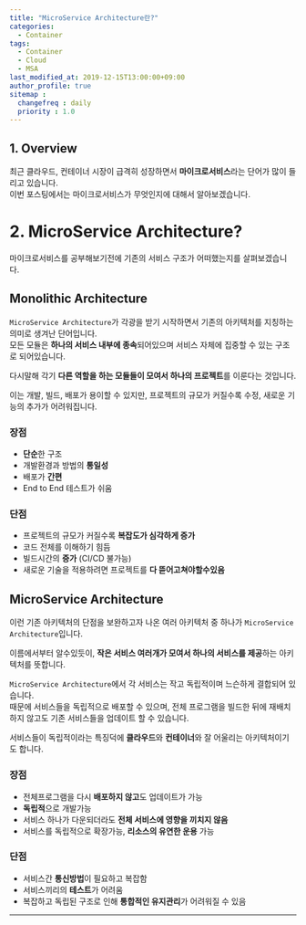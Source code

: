 ```yaml
---
title: "MicroService Architecture란?"
categories: 
  - Container
tags:
  - Container
  - Cloud
  - MSA
last_modified_at: 2019-12-15T13:00:00+09:00
author_profile: true
sitemap :
  changefreq : daily
  priority : 1.0
---
```


## 1. Overview
최근 클라우드, 컨테이너 시장이 급격히 성장하면서 **마이크로서비스**라는 단어가 많이 들리고 있습니다.  
이번 포스팅에서는 마이크로서비스가 무엇인지에 대해서 알아보겠습니다.  

# 2. MicroService Architecture?
마이크로서비스를 공부해보기전에 기존의 서비스 구조가 어떠했는지를 살펴보겠습니다.  
## Monolithic Architecture
`MicroService Architecture`가 각광을 받기 시작하면서 기존의 아키텍처를 지칭하는 의미로 생겨난 단어입니다.  
모든 모듈은 **하나의 서비스 내부에 종속**되어있으며 서비스 자체에 집중할 수 있는 구조로 되어있습니다.  

다시말해 각기 **다른 역할을 하는 모듈들이 모여서 하나의 프로젝트**를 이룬다는 것입니다.  

이는 개발, 빌드, 배포가 용이할 수 있지만, 프로젝트의 규모가 커질수록 수정, 새로운 기능의 추가가 어려워집니다.  

### 장점
- **단순**한 구조
- 개발환경과 방법의 **통일성**
- 배포가 **간편**
- End to End 테스트가 쉬움

### 단점
- 프로젝트의 규모가 커질수록 **복잡도가 심각하게 증가**
- 코드 전체를 이해하기 힘듬
- 빌드시간의 **증가** (CI/CD 불가능)
- 새로운 기술을 적용하려면 프로젝트를 **다 뜯어고쳐야할수있음**


## MicroService Architecture
이런 기존 아키텍처의 단점을 보완하고자 나온 여러 아키텍처 중 하나가 `MicroService Architecture`입니다.  

이름에서부터 알수있듯이, **작은 서비스 여러개가 모여서 하나의 서비스를 제공**하는 아키텍처를 뜻합니다.  

`MicroService Architecture`에서 각 서비스는 작고 독립적이며 느슨하게 결합되어 있습니다.  
때문에 서비스들을 독립적으로 배포할 수 있으며, 전체 프로그램을 빌드한 뒤에 재배치하지 않고도 기존 서비스들을 업데이트 할 수 있습니다.  

서비스들이 독립적이라는 특징덕에 **클라우드**와 **컨테이너**와 잘 어울리는 아키텍처이기도 합니다.  


### 장점
- 전체프로그램을 다시 **배포하지 않고**도 업데이트가 가능
- **독립적**으로 개발가능
- 서비스 하나가 다운되더라도 **전체 서비스에 영향을 끼치지 않음**
- 서비스를 독립적으로 확장가능, **리소스의 유연한 운용** 가능

### 단점
- 서비스간 **통신방법**이 필요하고 복잡함
- 서비스끼리의 **테스트**가 어려움
- 복잡하고 독립된 구조로 인해 **통합적인 유지관리**가 어려워질 수 있음

----